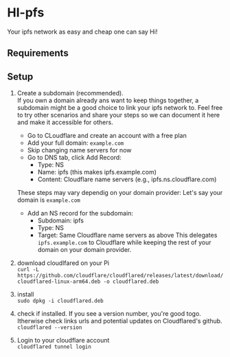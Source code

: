 # HI-pfs
Your ipfs network as easy and cheap one can say Hi!

## Requirements


## Setup
1. Create a subdomain (recommended).\
    If you own a domain already ans want to keep things together, a subdomain might be a good choice to link your ipfs network to. Feel free to try other scenarios and share your steps so we can document it here and make it accessible for others.
    - Go to CLoudflare and create an account with a free plan
    - Add your full domain: `example.com`
    - Skip changing name servers for now
    - Go to DNS tab, click Add Record:
      - Type: NS
      - Name: ipfs (this makes ipfs.example.com)
      - Content: Cloudflare name servers (e.g., ipfs.ns.cloudflare.com)

   These steps may vary dependig on your domain provider:
   Let's say your domain is `example.com`
   - Add an NS record for the subdomain:
      - Subdomain: ipfs
      - Type: NS
      - Target: Same Cloudflare name servers as above
  This delegates `ipfs.example.com` to Cloudflare while keeping the rest of your domain on your domain provider.




1. download cloudlfared on your Pi\
  `curl -L https://github.com/cloudflare/cloudflared/releases/latest/download/cloudflared-linux-arm64.deb -o cloudflared.deb`
2. install\
  `sudo dpkg -i cloudflared.deb`
3. check if installed. If you see a version number, you're good togo. Itherwise check links urls and potential updates on Cloudflared's github.\
  `cloudflared --version`
4. Login to your cloudflare account\
   `cloudflared tunnel login`


